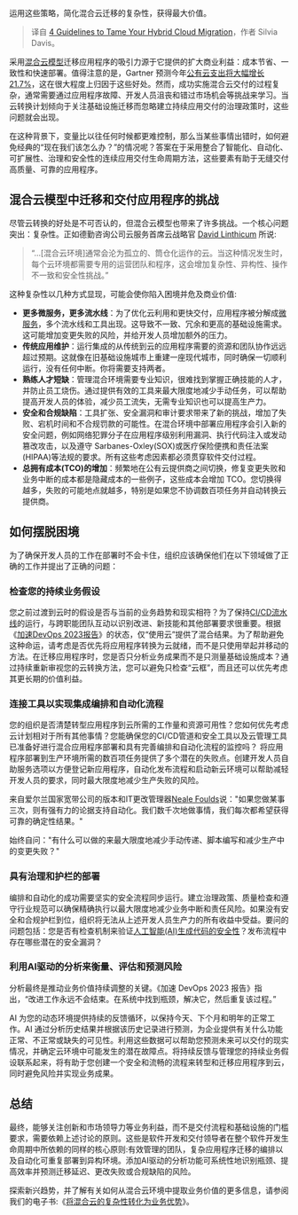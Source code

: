 <!--
title:混合云迁移4要点
cover: https://cdn.thenewstack.io/media/2023/11/7c2dfb29-hybrid-cloud-migration-1024x576.jpg
-->

运用这些策略，简化混合云迁移的复杂性，获得最大价值。

> 译自 [4 Guidelines to Tame Your Hybrid Cloud Migration](https://thenewstack.io/4-guidelines-to-tame-your-hybrid-cloud-migration/)，作者 Silvia Davis。

采用[混合云模型](https://thenewstack.io/multicloud-vs-hybrid-cloud-key-comparisons-and-differences/)迁移应用程序的吸引力源于它提供的扩大商业利益：成本节省、一致性和快速部署。值得注意的是，Gartner 预测今年[公有云支出将大幅增长 21.7%](https://www.gartner.com/en/newsroom/press-releases/2022-10-31-gartner-forecasts-worldwide-public-cloud-end-user-spending-to-reach-nearly-600-billion-in-2023)，这在很大程度上归因于这些好处。然而，成功实施混合云交付的过程复杂，通常需要通过应用程序故障、开发人员沮丧和错过市场机会等挑战来学习。当云转换计划倾向于关注基础设施迁移而忽略建立持续应用交付的治理政策时，这些问题就会出现。

在这种背景下，变量比以往任何时候都更难控制，那么当某些事情出错时，如何避免经典的“现在我们该怎么办？”的情况呢？答案在于采用整合了智能化、自动化、可扩展性、治理和安全性的连续应用交付生命周期方法，这些要素有助于无缝交付高质量、可靠的应用程序。

## 混合云模型中迁移和交付应用程序的挑战

尽管云转换的好处是不可否认的，但混合云模型也带来了许多挑战。一个核心问题突出：复杂性。正如德勤咨询公司云服务首席云战略官 [David Linthicum](https://www2.deloitte.com/us/en/blog/deloitte-on-cloud-blog/2022/multi-cloud-management-doesnt-have-to-be-so-complex.html) 所说:

> “...[混合云环境]通常会沦为孤立的、筒仓化运作的云。当这种情况发生时，每个云环境都需要专用的运营团队和程序，这会增加复杂性、异构性、操作不一致和安全性挑战。”

这种复杂性以几种方式显现，可能会使你陷入困境并危及商业价值:

- **更多微服务，更多流水线**：为了优化云利用和更快交付，应用程序被分解成[微服务](https://thenewstack.io/microservices/)，多个流水线和工具出现。这导致不一致、冗余和更高的基础设施需求。这可能增加变更失败的风险，并给开发人员增加额外的压力。
- **传统应用维护**：运行集成的从传统到云的应用程序需要的资源和团队协作远远超过预期。这就像在旧基础设施城市上重建一座现代城市，同时确保一切顺利运行，没有任何中断。你将需要支持两者。
- **熟练人才短缺**：管理混合环境需要专业知识，很难找到掌握正确技能的人才，并防止员工烧伤。通过提供有效的工具来最大限度地减少手动任务，可以帮助提高开发人员的体验，减少员工流失，无需专业知识也可以提高生产力。
- **安全和合规缺陷**：工具扩张、安全漏洞和审计要求带来了新的挑战，增加了失败、宕机时间和不合规罚款的可能性。在混合环境中部署应用程序会引入新的安全问题，例如网络犯罪分子在应用程序级别利用漏洞、执行代码注入或发动篡改攻击，以及遵守 Sarbanes-Oxley(SOX)或医疗保险便携和责任法案(HIPAA)等法规的要求。所有这些考虑因素都必须贯穿软件交付过程。
- **总拥有成本(TCO)的增加**：频繁地在公有云提供商之间切换，修复变更失败和业务中断的成本都是隐藏成本的一些例子，这些成本会增加 TCO。您切换得越多，失败的可能地点就越多，特别是如果您不协调数百项任务并自动转换云提供商。

## 如何摆脱困境

为了确保开发人员的工作在部署时不会卡住，组织应该确保他们在以下领域做了正确的工作并提出了正确的问题：

### 检查您的持续业务假设

您之前过渡到云时的假设是否与当前的业务趋势和现实相符？为了保持[CI/CD流水线](https://thenewstack.io/a-primer-continuous-integration-and-continuous-delivery-ci-cd/)的运行，与跨职能团队互动以识别改进、新技能和其他部署要求很重要。根据《[加速DevOps 2023报告](https://cloud.google.com/devops/state-of-devops?utm_source=thenewstack&utm_medium=website&utm_content=inline-mention&utm_campaign=platform)》的状态，仅“使用云”提供了混合结果。为了帮助避免这种命运，请考虑是否优先将应用程序转换为云就绪，而不是只使用举起并移动的方法。在迁移应用程序时，您是否只分析业务成果而不是只测量基础设施成本？通过持续重新审视您的云转换方法，您可以避免只检查“云框”，而且还可以优先考虑其更长期的价值利益。

### 连接工具以实现集成编排和自动化流程

您的组织是否清楚转型应用程序到云所需的工作量和资源可用性？您如何优先考虑云计划相对于所有其他事情？您能确保您的CI/CD管道和安全工具以及云管理工具已准备好进行混合应用程序部署和具有完善编排和自动化流程的监控吗？ 将应用程序部署到生产环境所需的数百项任务提供了多个潜在的失败点。创建开发人员自助服务选项以方便登记新应用程序，自动化发布流程和启动新云环境可以帮助减轻开发人员的要求，同时最大限度地减少生产失败的风险。

来自爱尔兰国家宽带公司的版本和IT更改管理器[Neale Foulds](https://digital.ai/resource-center/case-studies/nbi-unlocks-the-power-of-automation-with-digital-ai/)说："如果您做某事三次，则有强有力的论据支持自动化。我们数千次地做事情，我们每次都希望获得可靠的确定性结果。"

始终自问："有什么可以做的来最大限度地减少手动传递、脚本编写和减少生产中的变更失败？"

### 具有治理和护栏的部署

编排和自动化的成功需要坚实的安全流程同步运行。建立治理政策、质量检查和遵守行业规范可以确保精确执行以最大限度地减少业务中断和责任风险。如果没有安全和合规护栏到位，组织将无法从上述开发人员生产力的所有收益中受益。要问的问题包括：您是否有检查机制来验证[人工智能(AI)生成代码的安全性](https://thenewstack.io/developers-put-ai-bots-to-the-test-of-writing-code/)？发布流程中存在哪些潜在的安全漏洞？

### 利用AI驱动的分析来衡量、评估和预测风险

分析最终是推动业务价值持续调整的关键。《加速 DevOps 2023 报告》指出，“改进工作永远不会结束。在系统中找到瓶颈，解决它，然后重复该过程。”

AI 为您的动态环境提供持续的反馈循环，以保持今天、下个月和明年的正常工作。AI 通过分析历史结果并根据该历史记录进行预测，为企业提供有关什么功能正常、不正常或缺失的可见性。利用这些数据可以帮助您预测未来可以交付的现实情况，并确定云环境中可能发生的潜在故障点。将持续反馈与管理您的持续业务假设联系起来，将有助于您创建一个安全和流畅的流程来转型和迁移应用程序到云，同时避免风险并实现业务成果。

## 总结

最终，能够关注创新和市场领导力等业务利益，而不是交付流程和基础设施的门槛要求，需要依赖上述讨论的原则。这些是软件开发和交付领导者在整个软件开发生命周期中所依赖的同样的核心原则:有效管理的团队，复杂应用程序迁移的编排以及自动化可重复部署到异构环境。添加AI驱动的分析功能可系统性地识别瓶颈、提高效率并预测迁移延迟、更改失败或合规缺陷的风险。

探索新兴趋势，并了解有关如何从混合云环境中提取业务价值的更多信息，请参阅我们的电子书:《[将混合云的复杂性转化为业务优势](https://digital.ai/resource-center/ebooks/transform-the-complexities-of-hybrid-cloud-into-business-advantages/)》。

